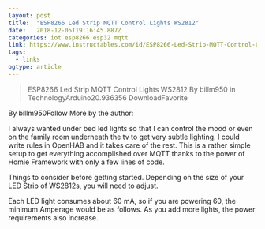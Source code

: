 ```yaml
---
layout: post 
title:  "ESP8266 Led Strip MQTT Control Lights WS2812" 
date:   2018-12-05T19:16:45.887Z 
categories: iot esp8266 esp32 mqtt
link: https://www.instructables.com/id/ESP8266-Led-Strip-MQTT-Control-Lights-WS2812/ 
tags:
  - links
ogtype: article 
---
```


> ESP8266 Led Strip MQTT Control Lights WS2812
By billm950 in TechnologyArduino20.936356
DownloadFavorite
 
By billm950Follow
More by the author:

I always wanted under bed led lights so that I can control the mood or even on the family room underneath the tv to get very subtle lighting. I could write rules in OpenHAB and it takes care of the rest. This is a rather simple setup to get everything accomplished over MQTT thanks to the power of Homie Framework with only a few lines of code.

Things to consider before getting started. Depending on the size of your LED Strip of WS2812s, you will need to adjust.

Each LED light consumes about 60 mA, so if you are powering 60, the minimum Amperage would be as follows. As you add more lights, the power requirements also increase.